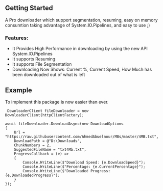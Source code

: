 ## Getting Started 

A Pro downloader which support segmentation, resuming, easy on memory consumtion taking advantage of System.IO.Pipelines, and easy to use ;)

### Features: 

* It Provides High Performance in downloading by using the new API System.IO.Pipelines
* It supports Resuming
* It supports File Segmentation
* Downloading Now Shows: Current %, Current Speed, How Much has been downloaded out of what is left

## Example

To implement this package is now easier than ever.

```
 DownloaderClient fileDownloader = new DownloaderClient(httpClientFactory);

await fileDownloader.DownloadAsync(new DownloadOptions
{
    Url = "https://raw.githubusercontent.com/AhmedAbuelnour/MBs/master/4MB.txt",
    DownloadPath = @"D:\Downloads",
    ChunkNumbers = 2,
    SuggestedFileName = "txt4Mb.txt",
    ProgressCallback = (e) =>
    {
        Console.WriteLine($"Download Speed: {e.DownloadSpeed}");
        Console.WriteLine($"Percentage: {e.CurrentPercentage}");
        Console.WriteLine($"Downloaded Progress: {e.DownloadedProgress}");
    }
});

```
